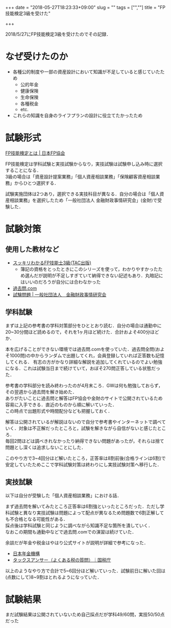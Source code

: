 +++
date = "2018-05-27T18:23:33+09:00"
slug = ""
tags = ["",""]
title = "FP技能検定3級を受けた"

+++

2018/5/27にFP技能検定3級を受けたのでその記録．

# なぜ受けたのか

* 各種公的制度や一部の資産設計において知識が不足していると感じていたため
    * 公的年金
    * 健康保険
    * 生命保険
    * 各種税金
    * etc.
* これらの知識を自身のライフプランの設計に役立てたかったため

# 試験形式
[FP技能検定とは | 日本FP協会](https://www.jafp.or.jp/exam/about/)

FP技能検定は学科試験と実技試験からなり，実技試験は試験申し込み時に選択することになる．  
3級の場合は「資産設計提案業務」「個人資産相談業務」「保険顧客資産相談業務」からひとつ選択する．

試験実施団体は2つあり，選択できる実技科目が異なる．自分の場合は「個人資産相談業務」を選択したため「一般社団法人 金融財政事情研究会」(金財)で受験した．

# 試験対策
## 使用した教材など
* [スッキリわかるFP技能士3級(TAC出版)](https://amzn.to/2OSrsmM)
    * 簿記の資格をとったときにこのシリーズを使って，わかりやすかったため選んだが説明が不足しすぎていて納得できない記述もあり．丸暗記にはいいのだろうが自分には合わなかった
* [過去問.com](https://kakomonn.com/fp3/)
* [試験問題 | 一般社団法人　金融財政事情研究会](http://www.kinzai.or.jp/ginou/fp/test-fp)

## 学科試験
まずは上記の参考書の学科対策部分をひととおり読む．自分の場合は通勤中に20~30分間ほど読めるので，それを1ヶ月ほど続けた．合計およそ400分ほどか．

本を広げることができない環境では過去問.comを使っていた．過去問全問(およそ1000問)の中からランダムで出題してくれ，会員登録していれば正答数も記憶してくれる．
有志の方がかなり詳細な解説を追加してくれているのでよい勉強になる．これは試験当日まで続けていて，おぼそ270問正答している状態だった．

参考書の学科部分を読み終わったのが4月末ころ．GWは何も勉強しておらず，その翌週から過去問を解き始めた．  
ありがたいことに過去問と解答はFP協会や金財のサイトで公開されているため容易に入手できる．直近のものから順に解いていった．  
この時点で出題形式や時間配分なども把握しておく．

解答は公開されているが解説はないので自分で参考書やインターネットで調べていく．対象は不正解だったところと，試験を解きながら自信がないと感じたところ．  
毎回2問ほどは調べきれなかったり納得できない問題があったが，それらは捨て問題とし深くは追求しないことにした．

このやり方で3~4回分ほど解いたところ，正答率は8割前後(合格ラインは6割)で安定していたためここで学科試験対策は終わりにし実技試験対策へ移行した．

## 実技試験
以下は自分が受験した「個人資産相談業務」における話．

まず過去問を解いてみたところ正答率は6割強といったところだった．ただし学科試験と異なり実技試験は問題によって配点が異なるため問題数で6割正解しても不合格となる可能性がある．  
採点後は学科試験と同じように調べながら知識不足な箇所を潰していく．  
なおこの期間も通勤中などで過去問.comでの演習は続けていた．

余談だが年金や税金はやはり公式サイトが説明が詳細で参考になった．

* [日本年金機構](http://www.nenkin.go.jp/)
* [タックスアンサー（よくある税の質問）｜国税庁](https://www.nta.go.jp/taxes/shiraberu/taxanswer/index2.htm)

以上のようなやり方で合計で5~6回分ほど解いていった．試験前日に解いた回は(点数にして)8~9割はとれるようになっていた．

# 試験結果
まだ試験結果は公開されていないため自己採点だが学科49/60問，実技50/50点だった
